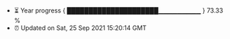 - ⏳ Year progress { █████████████████████▁▁▁▁▁▁▁▁▁ } 73.33 %
- ⏰ Updated on Sat, 25 Sep 2021 15:20:14 GMT

